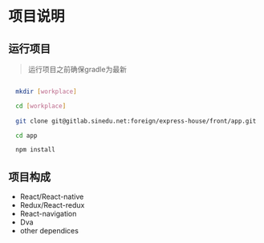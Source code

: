 # 项目说明

## 运行项目

> 运行项目之前确保gradle为最新

```bash

  mkdir [workplace]

  cd [workplace]
  
  git clone git@gitlab.sinedu.net:foreign/express-house/front/app.git

  cd app

  npm install

```

## 项目构成

- React/React-native
- Redux/React-redux
- React-navigation
- Dva
- other dependices
